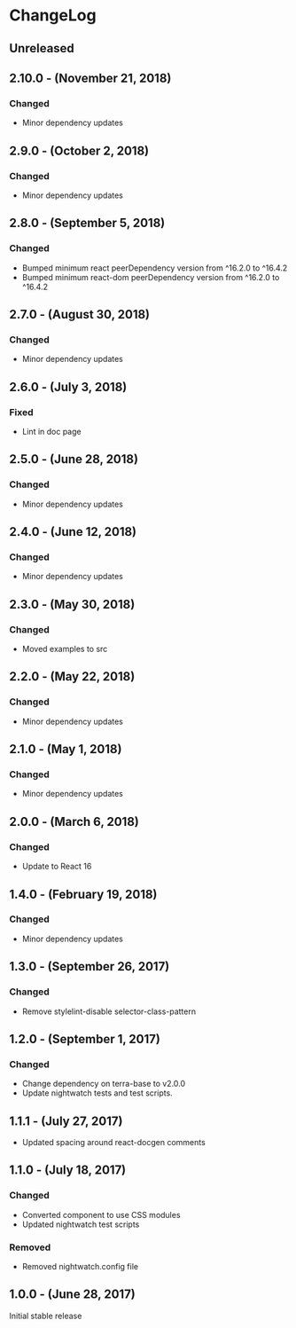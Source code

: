 ChangeLog
=========

Unreleased
----------

2.10.0 - (November 21, 2018)
----------
### Changed
* Minor dependency updates

2.9.0 - (October 2, 2018)
----------
### Changed
* Minor dependency updates

2.8.0 - (September 5, 2018)
----------
### Changed
* Bumped minimum react peerDependency version from ^16.2.0 to ^16.4.2
* Bumped minimum react-dom peerDependency version from ^16.2.0 to ^16.4.2

2.7.0 - (August 30, 2018)
----------
### Changed
* Minor dependency updates

2.6.0 - (July 3, 2018)
----------
### Fixed
* Lint in doc page

2.5.0 - (June 28, 2018)
----------
### Changed
* Minor dependency updates

2.4.0 - (June 12, 2018)
----------
### Changed
* Minor dependency updates

2.3.0 - (May 30, 2018)
----------
### Changed
* Moved examples to src

2.2.0 - (May 22, 2018)
----------
### Changed
* Minor dependency updates

2.1.0 - (May 1, 2018)
----------
### Changed
* Minor dependency updates

2.0.0 - (March 6, 2018)
----------
### Changed
* Update to React 16

1.4.0 - (February 19, 2018)
----------
### Changed
* Minor dependency updates

1.3.0 - (September 26, 2017)
-----------------
### Changed
* Remove stylelint-disable selector-class-pattern

1.2.0 - (September 1, 2017)
-----------------
### Changed
* Change dependency on terra-base to v2.0.0
* Update nightwatch tests and test scripts.

1.1.1 - (July 27, 2017)
-----------------
* Updated spacing around react-docgen comments

1.1.0 - (July 18, 2017)
-----------------
### Changed
* Converted component to use CSS modules
* Updated nightwatch test scripts

### Removed
* Removed nightwatch.config file

1.0.0 - (June 28, 2017)
-----------------
Initial stable release
